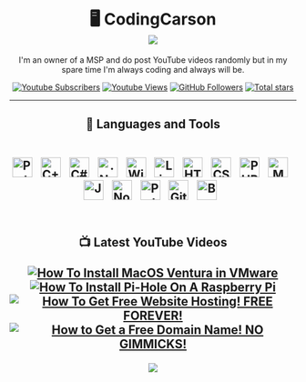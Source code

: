 <h1 align="center">🖥️ CodingCarson <br />
<img src="https://readme-typing-svg.demolab.com?font=Salsa&pause=1000&color=2CBAD4&center=true&random=false&width=435&lines=Just+another+guy+who+codes" />
</h1>
<p align="center">
I'm an owner of a MSP and do post YouTube videos randomly but in my spare time I'm always coding and always will be.
</p>
<p align="center">
<a href="https://www.youtube.com/@CodingCarson?sub_confirmation=1">
<img alt="Youtube Subscribers" title="Subscribe to my YouTube Channel" src="https://custom-icon-badges.demolab.com/youtube/channel/subscribers/UCY5lbh9Y4Wl9B1zqqGZ_SAw?color=%23E05D44&label=SUBSCRIBE&logo=video&logoColor=white&style=for-the-badge&labelColor=CE4630"/></a> 
<a href="https://www.youtube.com/@CodingCarson">
<img alt="Youtube Views" title="YouTube Views" src="https://custom-icon-badges.demolab.com/youtube/channel/views/UCY5lbh9Y4Wl9B1zqqGZ_SAw?color=%23E1AD0E&logo=eye&logoColor=white&style=for-the-badge&labelColor=C79600"/></a> 
<a href="https://github.com/ForrestKnight?tab=followers">
<img alt="GitHub Followers" title="Follow me on Github" src="https://custom-icon-badges.demolab.com/github/followers/TheCodingCarson?color=236ad3&labelColor=1155ba&style=for-the-badge&logo=person-add&label=Follow&logoColor=white"/></a>
<a href="https://github.com/ForrestKnight?tab=repositories&sort=stargazers">
<img alt="Total stars" title="Total stars on GitHub" src="https://custom-icon-badges.demolab.com/github/stars/TheCodingCarson?color=55960c&style=for-the-badge&labelColor=488207&logo=star"/></a>
</p>

---

<h2 align=center>
<p>🔧 Languages and Tools</p>
<br />
<img alt="Python" width="35px" style="padding-right:10px;" src="https://cdn.jsdelivr.net/gh/devicons/devicon/icons/c/c-original.svg" />
<img alt="C++" width="35px" style="padding-right:10px;" src="https://cdn.jsdelivr.net/gh/devicons/devicon/icons/cplusplus/cplusplus-original.svg" />
<img alt="C#" width="35px" style="padding-right:10px;" src="https://cdn.jsdelivr.net/gh/devicons/devicon/icons/csharp/csharp-original.svg" />
<img alt=".Net" width="35px" style="padding-right:10px;" src="https://cdn.jsdelivr.net/gh/devicons/devicon/icons/dot-net/dot-net-original.svg" />
<img alt="Windows" width="35px" style="padding-right:10px;" src="https://cdn.jsdelivr.net/gh/devicons/devicon/icons/windows8/windows8-original.svg" />
<img alt="Linux" width="35px" style="padding-right:10px;" src="https://cdn.jsdelivr.net/gh/devicons/devicon/icons/linux/linux-original.svg" />
<img alt="HTML" width="35px" style="padding-right:10px;" src="https://cdn.jsdelivr.net/gh/devicons/devicon/icons/html5/html5-plain.svg" />
<img alt="CSS" width="35px" style="padding-right:10px;" src="https://cdn.jsdelivr.net/gh/devicons/devicon/icons/css3/css3-plain.svg" />
<img alt="PHP" width="35px" style="padding-right:10px;" src="https://cdn.jsdelivr.net/gh/devicons/devicon/icons/php/php-original.svg" />
<img alt="MongoDB" width="35px" style="padding-right:10px;" src="https://cdn.jsdelivr.net/gh/devicons/devicon/icons/mongodb/mongodb-original.svg" />
<img alt="JavaScript" width="35px" style="padding-right:10px;" src="https://cdn.jsdelivr.net/gh/devicons/devicon/icons/javascript/javascript-plain.svg" />
<img alt="NodeJS" width="35px" style="padding-right:10px;" src="https://cdn.jsdelivr.net/gh/devicons/devicon/icons/nodejs/nodejs-original.svg" />
<img alt="Python" width="35px" style="padding-right:10px;" src="https://cdn.jsdelivr.net/gh/devicons/devicon/icons/python/python-plain.svg" />
<img alt="GitHub" width="35px" style="padding-right:10px;" src="https://cdn.jsdelivr.net/gh/devicons/devicon/icons/github/github-original.svg" />
<img alt="Bash" width="35px" style="padding-right:10px;" src="https://cdn.jsdelivr.net/gh/devicons/devicon/icons/bash/bash-original.svg" />
<br />
<br />
</h2>

<h2 align="Center">
<p>📺 Latest YouTube Videos</p>

<!-- BEGIN YOUTUBE-CARDS -->
[![How To Install MacOS Ventura in VMware](https://ytcards.demolab.com/?id=PEyYyKF2AuI&title=How+To+Install+MacOS+Ventura+in+VMware&lang=en&timestamp=1681412409&background_color=%230d1117&title_color=%23ffffff&stats_color=%23dedede&max_title_lines=1&width=250&border_radius=5 "How To Install MacOS Ventura in VMware")](https://www.youtube.com/watch?v=PEyYyKF2AuI)
[![How To Install Pi-Hole On A Raspberry Pi](https://ytcards.demolab.com/?id=u9yEU9QEgo4&title=How+To+Install+Pi-Hole+On+A+Raspberry+Pi&lang=en&timestamp=1669259998&background_color=%230d1117&title_color=%23ffffff&stats_color=%23dedede&max_title_lines=1&width=250&border_radius=5 "How To Install Pi-Hole On A Raspberry Pi")](https://www.youtube.com/watch?v=u9yEU9QEgo4)
[![How To Get Free Website Hosting! FREE FOREVER!](https://ytcards.demolab.com/?id=1_2K2QuEgoE&title=How+To+Get+Free+Website+Hosting%21+FREE+FOREVER%21&lang=en&timestamp=1669002854&background_color=%230d1117&title_color=%23ffffff&stats_color=%23dedede&max_title_lines=1&width=250&border_radius=5 "How To Get Free Website Hosting! FREE FOREVER!")](https://www.youtube.com/watch?v=1_2K2QuEgoE)
[![How to Get a Free Domain Name! NO GIMMICKS!](https://ytcards.demolab.com/?id=Ua3fbCSHu7Q&title=How+to+Get+a+Free+Domain+Name%21+NO+GIMMICKS%21&lang=en&timestamp=1666740502&background_color=%230d1117&title_color=%23ffffff&stats_color=%23dedede&max_title_lines=1&width=250&border_radius=5 "How to Get a Free Domain Name! NO GIMMICKS!")](https://www.youtube.com/watch?v=Ua3fbCSHu7Q)
<!-- END YOUTUBE-CARDS -->

[<img src="https://custom-icon-badges.demolab.com/badge/-Subscribe%20For%20More-red?style=for-the-badge&logo=video&logoColor=white"/>](https://www.youtube.com/c/fknight?sub_confirmation=1)